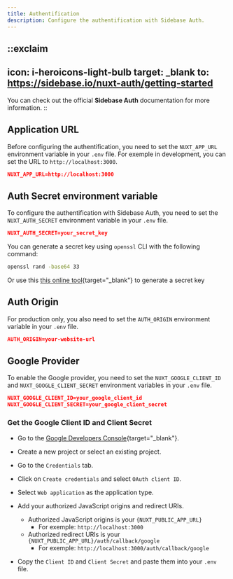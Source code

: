 ```yaml
---
title: Authentification
description: Configure the authentification with Sidebase Auth.
---
```


::exclaim
---
icon: i-heroicons-light-bulb
target: _blank
to: https://sidebase.io/nuxt-auth/getting-started
---
You can check out the official **Sidebase Auth** documentation for more information.
::

## Application URL

Before configuring the authentification, you need to set the `NUXT_APP_URL` environment variable in your `.env` file.
For exemple in development, you can set the URL to `http://localhost:3000`.

```json [.env]
NUXT_APP_URL=http://localhost:3000
```

## Auth Secret environment variable

To configure the authentification with Sidebase Auth, you need to set the `NUXT_AUTH_SECRET` environment variable in your `.env` file.

```json [.env]
NUXT_AUTH_SECRET=your_secret_key
```

You can generate a secret key using `openssl` CLI with the following command:

```bash [Terminal]
openssl rand -base64 33
```

Or use this [this online tool](https://generate-secret.vercel.app/32){target="_blank"} to generate a secret key


## Auth Origin

For production only, you also need to set the `AUTH_ORIGIN` environment variable in your `.env` file.

```json [.env]
AUTH_ORIGIN=your-website-url
```

## Google Provider

To enable the Google provider, you need to set the `NUXT_GOOGLE_CLIENT_ID` and `NUXT_GOOGLE_CLIENT_SECRET` environment variables in your `.env` file.

```json [.env]
NUXT_GOOGLE_CLIENT_ID=your_google_client_id
NUXT_GOOGLE_CLIENT_SECRET=your_google_client_secret
```

### Get the Google Client ID and Client Secret

- Go to the [Google Developers Console](https://console.developers.google.com/){target="_blank"}.
- Create a new project or select an existing project.
- Go to the `Credentials` tab.
- Click on `Create credentials` and select `OAuth client ID`.
- Select `Web application` as the application type.
- Add your authorized JavaScript origins and redirect URIs.

    - Authorized JavaScript origins is your `{NUXT_PUBLIC_APP_URL}` 
      - For exemple: `http://localhost:3000`
    - Authorized redirect URIs is your `{NUXT_PUBLIC_APP_URL}/auth/callback/google`
      - For exemple: `http://localhost:3000/auth/callback/google`

- Copy the `Client ID` and `Client Secret` and paste them into your `.env` file.
